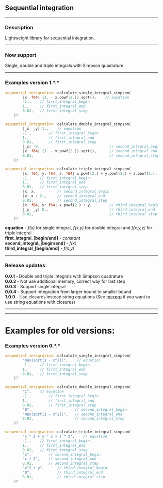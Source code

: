 ## Sequential integration
___
### Description

Lightweight library for sequential integration.
___
### Now support

Single, double and triple integrals with Simpson quadrature.
___

### Examples version 1.\*.\*
```rust
sequential_integration::calculate_single_integral_simpson(
        |x: f64| (1. - x.powf(2.)).sqrt(),    // equation
        -1.,    // first_integral_begin
        1.,     // first_integral_end
        0.01,   // first_integral_step
    )?
```

```rust
sequential_integration::calculate_double_integral_simpson(
        |_x, _y| 1.,    // equation
        -1.,        // first_integral_begin
        1.,         // first_integral_end
        0.01,       // first_integral_step
        |_x| -0.,                               // second_integral_begin
        |x: f64| (1. - x.powf(2.)).sqrt(),      // second_integral_end
        0.01,                                   // second_integral_step
    )?
```

```rust
sequential_integration::calculate_triple_integral_simpson(
        |x: f64, y: f64, z: f64| x.powf(2.) + y.powf(2.) + z.powf(2.),    // equation
        -1.,    // first_integral_begin
        1.,     // first_integral_end
        0.01,   // first_integral_step
        |x| x,          // second_integral_begin
        |x| x / 2.,     // second_integral_end
        0.01,           // second_integral_step
        |x: f64, y: f64| x.powf(2.) + y,        // third_integral_begin
        |_x, _y| 0.,                            // third_integral_end
        0.01,                                   // third_integral_step
    )?
```

**equation** - _f(x)_ for single integral, _f(x,y)_ for double integral and _f(x,y,z)_ for triple integral<br/>
**first_integral_[begin/end]** - _constant_<br/>
**second_integral_[begin/end]** - _f(x)_<br/>
**third_integral_[begin/end]** - _f(x,y)_<br/>

___

### Release updates:
**0.0.1** - Double and triple integrals with Simpson quadrature <br/>
**0.0.2** - Not use additional memory, correct way for last step<br/>
**0.0.3** - Support single integral<br/>
**0.0.4** - Support integration from larger bound to smaller bound<br/>
**1.0.0** - Use closures instead string equations (See [mexprp](https://docs.rs/mexprp/0.3.0/mexprp/) if you want to use string equations with closures)<br/>

___
___

# Examples for old versions:

### Examples version 0.\*.\*
```rust
sequential_integration::calculate_single_integral_simpson(
        "max(sqrt(1 - x^2))",    // equation
        -1.,    // first_integral_begin
        1.,     // first_integral_end
        0.01,   // first_integral_step
    )?
```

```rust
sequential_integration::calculate_double_integral_simpson(
        "1",    // equation
        -1.,        // first_integral_begin
        1.,         // first_integral_end
        0.01,       // first_integral_step
        "0",                    // second_integral_begin
        "max(sqrt(1 - x^2))",   // second_integral_end
        0.01,                   // second_integral_step
    )?
```

```rust
sequential_integration::calculate_triple_integral_simpson(
        "x ^ 2 + y ^ 2 + z ^ 2",    // equation
        -1.,    // first_integral_begin
        1.,     // first_integral_end
        0.01,   // first_integral_step
        "x",        // second_integral_begin
        "x / 2",    // second_integral_end
        0.01,       // second_integral_step
        "x^2 + y",      // third_integral_begin
        "0",            // third_integral_end
        0.01,           // third_integral_step
    )?
```
